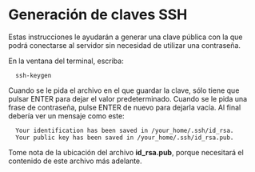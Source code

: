 # Generación de claves SSH

Estas instrucciones le ayudarán a generar una clave pública con la que podrá conectarse al servidor sin necesidad de utilizar una contraseña.

En la ventana del terminal, escriba:

```text
  ssh-keygen
```

Cuando se le pida el archivo en el que guardar la clave, sólo tiene que pulsar ENTER para dejar el valor predeterminado. Cuando se le pida una frase de contraseña, pulse ENTER de nuevo para dejarla vacía. Al final debería ver un mensaje como este:

```text
  Your identification has been saved in /your_home/.ssh/id_rsa. 
  Your public key has been saved in /your_home/.ssh/id_rsa.pub.
```

Tome nota de la ubicación del archivo **id\_rsa.pub**, porque necesitará el contenido de este archivo más adelante.

